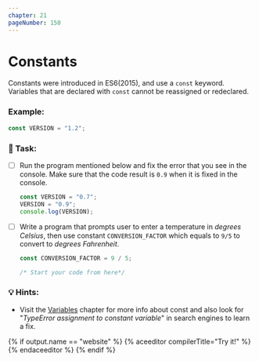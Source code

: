 ```yaml
---
chapter: 21
pageNumber: 150
---
```


# Constants

Constants were introduced in ES6(2015), and use a `const` keyword. Variables that are declared with `const` cannot be reassigned or redeclared.&#x20;

### Example:

```javascript
const VERSION = "1.2";
```

### 📝 Task:

- [ ] Run the program mentioned below and fix the error that you see in the console. Make sure that the code result is `0.9` when it is fixed in the console.

  ```javascript
  const VERSION = "0.7";
  VERSION = "0.9";
  console.log(VERSION);
  ```

- [ ] Write a program that prompts user to enter a temperature in _degrees Celsius_, then use constant `CONVERSION_FACTOR` which equals to `9/5` to convert to _degrees Fahrenheit_.

  ```javascript
  const CONVERSION_FACTOR = 9 / 5;

  /* Start your code from here*/
  ```

### 💡 Hints:

- Visit the [Variables](../basics/variables.md) chapter for more info about const and also look for "_TypeError assignment to constant variable_" in search engines to learn a fix.&#x20;

{% if output.name == "website" %}
{% aceeditor compilerTitle="Try it!" %}
{% endaceeditor %}
{% endif %}